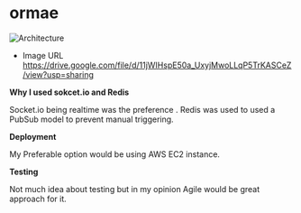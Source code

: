 # ormae


![Architecture](https://drive.google.com/file/d/11jWIHspE50a_UxyjMwoLLqP5TrKASCeZ/view?usp=sharing)



* Image URL
https://drive.google.com/file/d/11jWIHspE50a_UxyjMwoLLqP5TrKASCeZ/view?usp=sharing 

**Why I used sokcet.io and Redis**

Socket.io being realtime was the preference . Redis was used to used a PubSub model to prevent manual triggering.


**Deployment**

My Preferable option would be using AWS EC2 instance.


**Testing**

Not much idea about testing but in my opinion Agile would be great approach for it.